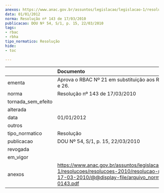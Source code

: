 ```yaml
---
anexos: https://www.anac.gov.br/assuntos/legislacao/legislacao-1/resolucoes/resolucoes-2010/resolucao-no-143-de-17-03-2010/@@display-file/arquivo_norma/A2010-0143.pdf
data: 01/01/2012
norma: Resolução nº 143 de 17/03/2010
publicacao: DOU Nº 54, S/1, p. 15, 22/03/2010
tags:
- rbac
- rbha
tipo_normatico: Resolução
hide: 
- toc 
 
---
```


|                    | Documento                                                                                                                                                      |
|:-------------------|:---------------------------------------------------------------------------------------------------------------------------------------------------------------|
| ementa             | Aprova o RBAC Nº 21 em substituição aos RBHAs 21, 22 e 26.                                                                                                     |
| norma              | Resolução nº 143 de 17/03/2010                                                                                                                                 |
| tornada_sem_efeito |                                                                                                                                                                |
| alterada           |                                                                                                                                                                |
| data               | 01/01/2012                                                                                                                                                     |
| outros             |                                                                                                                                                                |
| tipo_normatico     | Resolução                                                                                                                                                      |
| publicacao         | DOU Nº 54, S/1, p. 15, 22/03/2010                                                                                                                              |
| revogada           |                                                                                                                                                                |
| em_vigor           |                                                                                                                                                                |
| anexos             | https://www.anac.gov.br/assuntos/legislacao/legislacao-1/resolucoes/resolucoes-2010/resolucao-no-143-de-17-03-2010/@@display-file/arquivo_norma/A2010-0143.pdf |